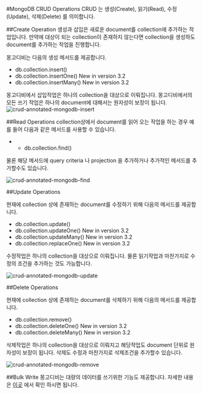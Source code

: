 #MongoDB CRUD Operations
CRUD 는 생성(Create), 읽기(Read), 수정(Update), 삭제(Delete) 를 의미합니다.

##Create Operation
생성과 삽입은 새로운 document를 collection에 추가하는 작업입니다. 만약에 대상이 되는 collection이 존재하지 않는다면 collection을 생성하도 document를 추가하는 작업을 진행합니다.

몽고디비는 다음의 생성 메서드를 제공합니다.

- db.collection.insert()
- db.collection.insertOne() New in version 3.2
- db.collection.insertMany() New in version 3.2

몽고디비에서 삽입작업은 하나의 collection을 대상으로 이뤄집니다. 몽고디비에서의 모든 쓰기 작업은 하나의 document에 대해서는 원자성이 보장이 됩니다.
![crud-annotated-mongodb-insert](https://docs.mongodb.com/manual/_images/crud-annotated-mongodb-insert.png)

##Read Operations
collection상에서 document를 읽어 오는 작업을 하는 경우 예를 들어 다음과 같은 메서드를 사용할 수 있습니다.

- - db.collection.find()

물론 해당 메서드에 query criteria 나 projection 을 추가하거나 추가적인 메서드를 추가할수도 있습니다.

![crud-annotated-mongodb-find](https://docs.mongodb.com/manual/_images/crud-annotated-mongodb-find.png)

##Update Operations

현재에 collection 상에 존재하는 document를 수정하기 위해 다음의 메서드를 제공합니다.

- db.collection.update()
- db.collection.updateOne() New in version 3.2
- db.collection.updateMany() New in version 3.2
- db.collection.replaceOne() New in version 3.2

수정작업은 하나의 collection을 대상으로 이뤄집니다. 물론 읽기작업과 마찬가지로 수정의 조건을 추가하는 것도 가능합니다.

![crud-annotated-mongodb-update](https://docs.mongodb.com/manual/_images/crud-annotated-mongodb-update.png)

##Delete Operations

현재에 collection 상에 존재하는 document를 삭제하기 위해 다음의 메서드를 제공합니다.

- db.collection.remove()
- db.collection.deleteOne() New in version 3.2
- db.collection.deleteMany() New in version 3.2

삭제작업은 하나의 collection을 대상으로 이뤄지고 해당작업도 document 단위로 원자성이 보장이 됩니다. 삭제도 수정과 마찬가지로 삭제조건을 추가할수 있습니다.

![crud-annotated-mongodb-remove](https://docs.mongodb.com/manual/_images/crud-annotated-mongodb-remove.png)

##Bulk Write
몽고디비는 대량의 데이터를 쓰기위한 기능도 제공합니다. 자세한 내용은 [이곳](https://docs.mongodb.com/manual/core/bulk-write-operations/) 에서 확인 하시면 됩니다.

